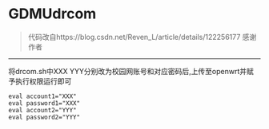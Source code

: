 # GDMUdrcom
>代码改自https://blog.csdn.net/Reven_L/article/details/122256177 感谢作者  
---
将drcom.sh中XXX YYY分别改为校园网账号和对应密码后,上传至openwrt并赋予执行权限运行即可
```shell
eval account1="XXX"  
eval password1="XXX"  
eval account2="YYY"  
eval password2="YYY"
```
